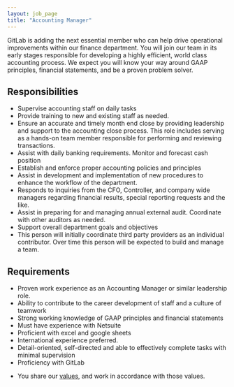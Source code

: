 ```yaml
---
layout: job_page
title: "Accounting Manager"
---
```


GitLab is adding the next essential member who can help drive operational improvements within our finance department. You will join our team in its early stages responsible for developing a highly efficient, world class accounting process. We expect you will know your way around GAAP principles, financial statements, and be a proven problem solver.

## Responsibilities

* Supervise accounting staff on daily tasks
* Provide training to new and existing staff as needed.
* Ensure an accurate and timely month end close by providing leadership and support to the accounting close process. This role includes serving as a hands-on team member responsible for performing and reviewing transactions.
* Assist with daily banking requirements.  Monitor and forecast cash position
* Establish and enforce proper accounting policies and principles
* Assist in development and implementation of new procedures to enhance the workflow of the department.
* Responds to inquiries from the CFO, Controller, and company wide managers regarding financial results, special reporting requests and the like.
* Assist in preparing for and managing annual external audit.  Coordinate with other auditors as needed.
* Support overall department goals and objectives
* This person will initially coordinate third party providers as an individual contributor. Over time this person will be expected to build and manage a team.


## Requirements

* Proven work experience as an Accounting Manager or similar leadership role.  
* Ability to contribute to the career development of staff and a culture of teamwork
* Strong working knowledge of GAAP principles and financial statements
* Must have experience with Netsuite
* Proficient with excel and google sheets
* International experience preferred.
* Detail-oriented, self-directed and able to effectively complete tasks with minimal supervision
* Proficiency with GitLab
- You share our [values](/handbook/values), and work in accordance with those values.

